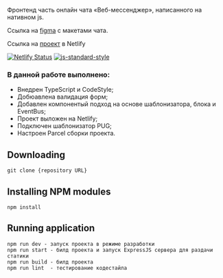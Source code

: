Фронтенд часть онлайн чата «Веб-мессенджер», написанного на нативном js. 

Ссылка на [figma](https://www.figma.com/file/TLC6aQggQus6r9cshtwNth/messenger?node-id=0%3A1) с макетами чата.

Ссылка на [проект](https://zen-wescoff-4c9bbb.netlify.app/) в Netlify 

[![Netlify Status](https://api.netlify.com/api/v1/badges/14761201-c8bc-4310-8869-457feab694ff/deploy-status)](https://app.netlify.com/sites/zen-wescoff-4c9bbb/deploys)
[![js-standard-style](https://img.shields.io/badge/code%20style-standard-brightgreen.svg)](http://standardjs.com)

### В данной работе выполнено:
* Внедрен TypeScript и CodeStyle;
* Добюавлена валидация форм;
* Добавлен компонентый подход на основе шаблонизатора, блока и EventBus;
* Проект выложен на Netlify;
* Подключен шаблонизатор PUG;
* Настроен Parcel сборки проекта.

## Downloading

```
git clone {repository URL}
```

## Installing NPM modules

```
npm install
```

## Running application

```
npm run dev - запуск проекта в режиме разработки
npm run start - билд проекта и запуск ExpressJS сервера для раздачи статики
npm run build - билд проекта
npm run lint  - тестирование кодестайла
```

